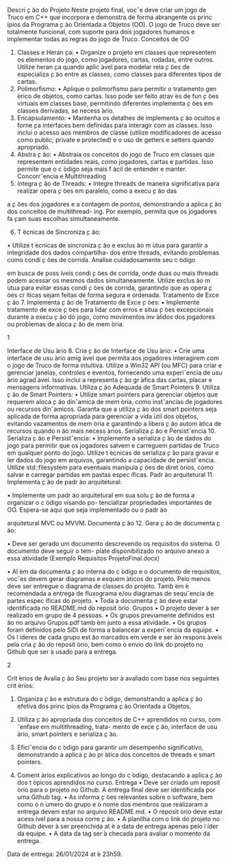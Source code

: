 Descri ̧c ̃ao do Projeto
Neste projeto final, vocˆe deve criar um jogo de Truco em C++ que incorpora e demonstra de forma abrangente
os princ ́ıpios da Programa ̧c ̃ao Orientada a Objetos (OO). O jogo de Truco deve ser totalmente funcional, com
suporte para dois jogadores humanos e implementar todas as regras do jogo de Truco.
Conceitos de OO
1. Classes e Heran ̧ca:
• Organize o projeto em classes que representem os elementos do jogo, como jogadores, cartas, rodadas,
entre outros. Utilize heran ̧ca quando aplic ́avel para modelar rela ̧c ̃oes de especializa ̧c ̃ao entre as classes,
como classes para diferentes tipos de cartas.
2. Polimorfismo:
• Aplique o polimorfismo para permitir o tratamento gen ́erico de objetos, como cartas. Isso pode ser
feito atrav ́es de fun ̧c ̃oes virtuais em classes base, permitindo diferentes implementa ̧c ̃oes em classes
derivadas, se necess ́ario.
3. Encapsulamento:
• Mantenha os detalhes de implementa ̧c ̃ao ocultos e forne ̧ca interfaces bem definidas para interagir com
as classes. Isso inclui o acesso aos membros de classe (utilize modificadores de acesso como public,
private e protected) e o uso de getters e setters quando apropriado.
4. Abstra ̧c ̃ao:
• Abstraia os conceitos do jogo de Truco em classes que representem entidades reais, como jogadores,
cartas e partidas. Isso permite que o c ́odigo seja mais f ́acil de entender e manter.
Concorrˆencia e Multithreading
5. Integra ̧c ̃ao de Threads:
• Integre threads de maneira significativa para realizar opera ̧c ̃oes em paralelo, como a execu ̧c ̃ao das

a ̧c ̃oes dos jogadores e a contagem de pontos, demonstrando a aplica ̧c ̃ao dos conceitos de multithread-
ing. Por exemplo, permita que os jogadores fa ̧cam suas escolhas simultaneamente.

6. T ́ecnicas de Sincroniza ̧c ̃ao:

• Utilize t ́ecnicas de sincroniza ̧c ̃ao e exclus ̃ao m ́utua para garantir a integridade dos dados compartilha-
dos entre threads, evitando problemas como condi ̧c ̃oes de corrida. Analise cuidadosamente seu c ́odigo

em busca de poss ́ıveis condi ̧c ̃oes de corrida, onde duas ou mais threads podem acessar os mesmos
dados simultaneamente. Utilize exclus ̃ao m ́utua para evitar essas condi ̧c ̃oes de corrida, garantindo
que as opera ̧c ̃oes cr ́ıticas sejam feitas de forma segura e ordenada.
Tratamento de Exce ̧c ̃ao
7. Implementa ̧c ̃ao de Tratamento de Exce ̧c ̃oes:
• Implemente tratamento de exce ̧c ̃oes para lidar com erros e situa ̧c ̃oes excepcionais durante a execu ̧c ̃ao
do jogo, como movimentos inv ́alidos dos jogadores ou problemas de aloca ̧c ̃ao de mem ́oria.

1

Interface de Usu ́ario
8. Cria ̧c ̃ao de Interface de Usu ́ario:
• Crie uma interface de usu ́ario amig ́avel que permita aos jogadores interagirem com o jogo de Truco
de forma intuitiva. Utilize a Win32 API (ou MFC) para criar e gerenciar janelas, controles e eventos,
fornecendo uma experiˆencia de usu ́ario agrad ́avel. Isso inclui a representa ̧c ̃ao gr ́afica das cartas,
placar e mensagens informativas.
Utiliza ̧c ̃ao Adequada de Smart Pointers
9. Utiliza ̧c ̃ao de Smart Pointers:
• Utilize smart pointers para gerenciar objetos que requerem aloca ̧c ̃ao dinˆamica de mem ́oria, como
instˆancias de jogadores ou recursos dinˆamicos. Garanta que a utiliza ̧c ̃ao dos smart pointers seja
aplicada de forma apropriada para gerenciar a vida  ́util dos objetos, evitando vazamentos de mem ́oria
e garantindo a libera ̧c ̃ao autom ́atica de recursos quando n ̃ao mais necess ́arios.
Serializa ̧c ̃ao e Persistˆencia
10. Serializa ̧c ̃ao e Persistˆencia:
• Implemente a serializa ̧c ̃ao de dados do jogo para permitir que os jogadores salvem e carreguem
partidas de Truco em qualquer ponto do jogo. Utilize t ́ecnicas de serializa ̧c ̃ao para gravar e ler dados
do jogo em arquivos, garantindo a capacidade de persistˆencia. Utilize std::filesystem para eventuais
manipula ̧c ̃oes de diret ́orios, como salvar e carregar partidas em pastas espec ́ıficas.
Padr ̃ao arquitetural
11. Implementa ̧c ̃ao de padr ̃ao arquitetural:

• Implemente um padr ̃ao arquitetural em sua solu ̧c ̃ao de forma a organizar o c ́odigo visando po-
tencializar propriedades importantes de OO. Espera-se aqui que seja implementado ou o padr ̃ao

arquitetural MVC ou MVVM.
Documenta ̧c ̃ao
12. Gera ̧c ̃ao de documenta ̧c ̃ao:

• Deve ser gerado um documento descrevendo os requisitos do sistema. O documento deve seguir o tem-
plate disponibilizado no arquivo anexo a essa atividade (Exemplo Requisitos ProjetoFinal.docx)

• Al ́em da documenta ̧c ̃ao interna do c ́odigo e o documento de requisitos, vocˆes devem gerar diagramas
e esquem ́aticos do projeto. Pelo menos deve ser entregue o diagrama de classes do projeto. Tamb ́em
 ́e recomendada a entrega de fluxograma e/ou diagramas de sequˆencia de partes espec ́ıficas do projeto.
• Toda a documenta ̧c ̃ao deve estar identificada no README.md do reposit ́orio.
Grupos
• O projeto dever ́a ser realizado em grupo de 4 pessoas.
• Os grupos previamente definidos est ̃ao no arquivo Grupos.pdf tamb ́em junto a essa atividade.
• Os grupos foram definidos pelo SiDi de forma a balancear a experiˆencia da equipe.
• Os l ́ıderes de cada grupo est ̃ao marcados em verde e ser ̃ao respons ́aveis pela cria ̧c ̃ao do reposit ́orio, bem
como o envio do link do projeto no Github que ser ́a usado para a entrega.

2

Crit ́erios de Avalia ̧c ̃ao
Seu projeto ser ́a avaliado com base nos seguintes crit ́erios:
1. Organiza ̧c ̃ao e estrutura do c ́odigo, demonstrando a aplica ̧c ̃ao efetiva dos princ ́ıpios da Programa ̧c ̃ao
Orientada a Objetos.

2. Utiliza ̧c ̃ao apropriada dos conceitos de C++ aprendidos no curso, com ˆenfase em multithreading, trata-
mento de exce ̧c ̃ao, interface de usu ́ario, smart pointers e serializa ̧c ̃ao.

3. Eficiˆencia do c ́odigo para garantir um desempenho significativo, demonstrando a aplica ̧c ̃ao pr ́atica dos
conceitos de threads e smart pointers.
4. Coment ́arios explicativos ao longo do c ́odigo, destacando a aplica ̧c ̃ao dos t ́opicos aprendidos no curso.
Entrega
• Deve ser criado um reposit ́orio para o projeto no Github. A entrega final deve ser identificada por uma
Github tag.
• As informa ̧c ̃oes relevantes sobre o software, bem como o n ́umero do grupo e o nome dos membros que
realizaram a entrega devem estar no arquivo README.md.
• O reposit ́orio deve estar acess ́ıvel para a nossa corre ̧c ̃ao.
• A planilha com o link do projeto no Github dever ́a ser preenchida at ́e a data de entrega apenas pelo
l ́ıder da equipe.
• A data da tag ser ́a checada para avaliar o momento da entrega.

Data de entrega: 26/01/2024 at ́e 23h59.
